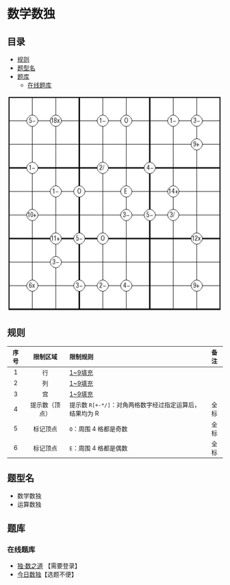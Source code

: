 # 数学数独
<!-- START doctoc generated TOC please keep comment here to allow auto update -->
<!-- DON'T EDIT THIS SECTION, INSTEAD RE-RUN doctoc TO UPDATE -->
## 目录

- [规则](#%E8%A7%84%E5%88%99)
- [题型名](#%E9%A2%98%E5%9E%8B%E5%90%8D)
- [题库](#%E9%A2%98%E5%BA%93)
  - [在线题库](#%E5%9C%A8%E7%BA%BF%E9%A2%98%E5%BA%93)

<!-- END doctoc generated TOC please keep comment here to allow auto update -->

![题](../../../images/sudoku/数学数独.png)

## 规则

| 序号  |  限制区域   | 限制规则                               | 备注  |
|:---:|:-------:|:-----------------------------------|:---:|
|  1  |    行    | [1~9填充]                            |     |
|  2  |    列    | [1~9填充]                            |     |
|  3  |    宫    | [1~9填充]                            |     |
|  4  | 提示数（顶点） | 提示数 `R[+-*/]`：对角两格数字经过指定运算后，结果均为 R | 全标  |
|  5  |  标记顶点   | `O`：周围 4 格都是奇数                     | 全标  |
|  6  |  标记顶点   | `E`：周围 4 格都是偶数                     | 全标  |

## 题型名

- 数学数独
- 运算数独

## 题库

### 在线题库

- [独·数之道](http://www.sudokufans.org.cn/lx/game.index.php?type=math) 【需要登录】
- [今日数独]【选题不便】

[1~9填充]: ../../../rules/rules.md#1to9填充

[今日数独]: https://cn.sudoku.today/g-mathrax-sudoku/
